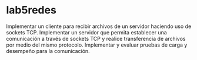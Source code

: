 # lab5redes

Implementar un cliente para recibir archivos de un servidor haciendo uso de sockets TCP. 
Implementar un servidor que permita establecer una comunicación a través de sockets TCP y realice transferencia de archivos por medio del mismo protocolo. 
Implementar y evaluar pruebas de carga y desempeño para la comunicación.
